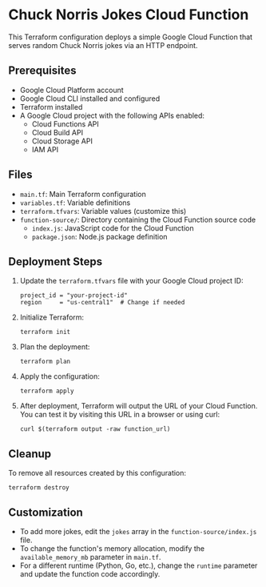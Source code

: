 # Chuck Norris Jokes Cloud Function

This Terraform configuration deploys a simple Google Cloud Function that serves random Chuck Norris jokes via an HTTP endpoint.

## Prerequisites

- Google Cloud Platform account
- Google Cloud CLI installed and configured
- Terraform installed
- A Google Cloud project with the following APIs enabled:
  - Cloud Functions API
  - Cloud Build API
  - Cloud Storage API
  - IAM API

## Files

- `main.tf`: Main Terraform configuration
- `variables.tf`: Variable definitions
- `terraform.tfvars`: Variable values (customize this)
- `function-source/`: Directory containing the Cloud Function source code
  - `index.js`: JavaScript code for the Cloud Function
  - `package.json`: Node.js package definition

## Deployment Steps

1. Update the `terraform.tfvars` file with your Google Cloud project ID:

   ```
   project_id = "your-project-id"
   region     = "us-central1"  # Change if needed
   ```

2. Initialize Terraform:

   ```
   terraform init
   ```

3. Plan the deployment:

   ```
   terraform plan
   ```

4. Apply the configuration:

   ```
   terraform apply
   ```

5. After deployment, Terraform will output the URL of your Cloud Function. You can test it by visiting this URL in a browser or using curl:

   ```
   curl $(terraform output -raw function_url)
   ```

## Cleanup

To remove all resources created by this configuration:

```
terraform destroy
```

## Customization

- To add more jokes, edit the `jokes` array in the `function-source/index.js` file.
- To change the function's memory allocation, modify the `available_memory_mb` parameter in `main.tf`.
- For a different runtime (Python, Go, etc.), change the `runtime` parameter and update the function code accordingly.
